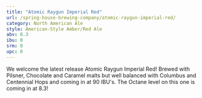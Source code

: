 ```yaml
---
title: "Atomic Raygun Imperial Red"
url: /spring-house-brewing-company/atomic-raygun-imperial-red/
category: North American Ale
style: American-Style Amber/Red Ale
abv: 8.3
ibu: 0
srm: 0
upc: 0
---
```

We welcome the latest release Atomic Raygun Imperial Red! Brewed with Pilsner, Chocolate and Caramel malts but well balanced with Columbus and Centennial Hops and coming in at 90 IBU's.  The Octane level on this one is coming in at 8.3!

